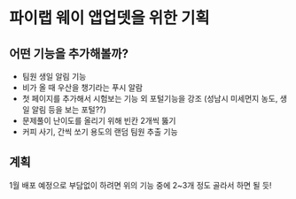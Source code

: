 # 파이랩 웨이 앱업뎃을 위한 기획

## 어떤 기능을 추가해볼까?
- 팀원 생일 알림 기능
- 비가 올 때 우산을 챙기라는 푸시 알람
- 첫 페이지를 추가해서 시험보는 기능 외 포털기능을 강조
(성남시 미세먼지 농도, 생일 알림 등을 보는 포털??)
- 문제풀이 난이도를 올리기 위해 빈칸 2개씩 뚫기
- 커피 사기, 간씩 쏘기 용도의 랜덤 팀원 추출 기능

## 계획
1월 배포 예정으로 부담없이 하려면
위의 기능 중에 2~3개 정도 골라서 하면 될 듯!
